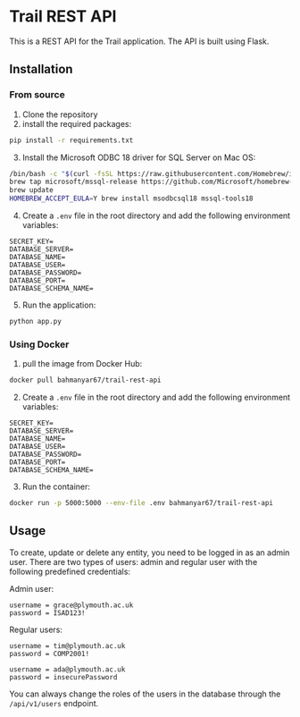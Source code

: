 # Trail REST API

This is a REST API for the Trail application. The API is built using Flask.

## Installation

### From source

1. Clone the repository
2. install the required packages:

```bash
pip install -r requirements.txt
```

3. Install the Microsoft ODBC 18 driver for SQL Server on Mac OS:

```bash
/bin/bash -c "$(curl -fsSL https://raw.githubusercontent.com/Homebrew/install/master/install.sh)"
brew tap microsoft/mssql-release https://github.com/Microsoft/homebrew-mssql-release
brew update
HOMEBREW_ACCEPT_EULA=Y brew install msodbcsql18 mssql-tools18
```

4. Create a `.env` file in the root directory and add the following environment variables:

```dotenv
SECRET_KEY=
DATABASE_SERVER=
DATABASE_NAME=
DATABASE_USER=
DATABASE_PASSWORD=
DATABASE_PORT=
DATABASE_SCHEMA_NAME=
```

5. Run the application:

```bash
python app.py
```

### Using Docker

1. pull the image from Docker Hub:

```bash
docker pull bahmanyar67/trail-rest-api
```

2. Create a `.env` file in the root directory and add the following environment variables:

```dotenv
SECRET_KEY=
DATABASE_SERVER=
DATABASE_NAME=
DATABASE_USER=
DATABASE_PASSWORD=
DATABASE_PORT=
DATABASE_SCHEMA_NAME=
```

3. Run the container:

```bash
docker run -p 5000:5000 --env-file .env bahmanyar67/trail-rest-api
```

## Usage

To create, update or delete any entity, you need to be logged in as an admin user.
There are two types of users: admin and regular user with the following predefined credentials:

Admin user:
```text
username = grace@plymouth.ac.uk
password = ISAD123!
```

Regular users:
```text
username = tim@plymouth.ac.uk
password = COMP2001!

username = ada@plymouth.ac.uk
password = insecurePassword
```

You can always change the roles of the users in the database through the `/api/v1/users` endpoint.